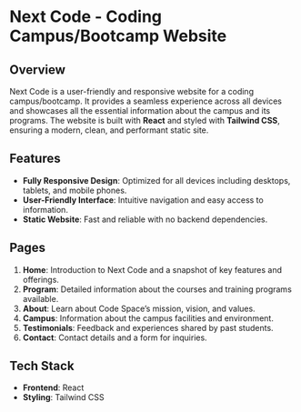 # Next Code - Coding Campus/Bootcamp Website

## Overview
Next Code is a user-friendly and responsive website for a coding campus/bootcamp. It provides a seamless experience across all devices and showcases all the essential information about the campus and its programs. The website is built with **React** and styled with **Tailwind CSS**, ensuring a modern, clean, and performant static site.

## Features
- **Fully Responsive Design**: Optimized for all devices including desktops, tablets, and mobile phones.
- **User-Friendly Interface**: Intuitive navigation and easy access to information.
- **Static Website**: Fast and reliable with no backend dependencies.

## Pages
1. **Home**: Introduction to Next Code and a snapshot of key features and offerings.
2. **Program**: Detailed information about the courses and training programs available.
3. **About**: Learn about Code Space’s mission, vision, and values.
4. **Campus**: Information about the campus facilities and environment.
5. **Testimonials**: Feedback and experiences shared by past students.
6. **Contact**: Contact details and a form for inquiries.

## Tech Stack
- **Frontend**: React
- **Styling**: Tailwind CSS
